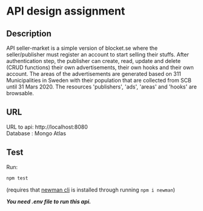 # API design assignment

## Description
API seller-market is a simple version of blocket.se where the seller/publisher must register an account to start selling their stuffs. After authentication step, the publisher can create, read, update and delete (CRUD functions) their own advertisements, their own hooks and their own account. The areas of the advertisements are generated based on 311 Municipalities in Sweden with their population that are collected from SCB until 31 Mars 2020. The resources 'publishers', 'ads', 'areas' and 'hooks' are browsable. 

## URL

URL to api: http://localhost:8080 <br />
Database : Mongo Atlas <br />

## Test

Run:

```sh
npm test
```

(requires that [newman cli](https://www.npmjs.com/package/newman) is installed through running `npm i newman`)

***You need .env file to run this api.***


